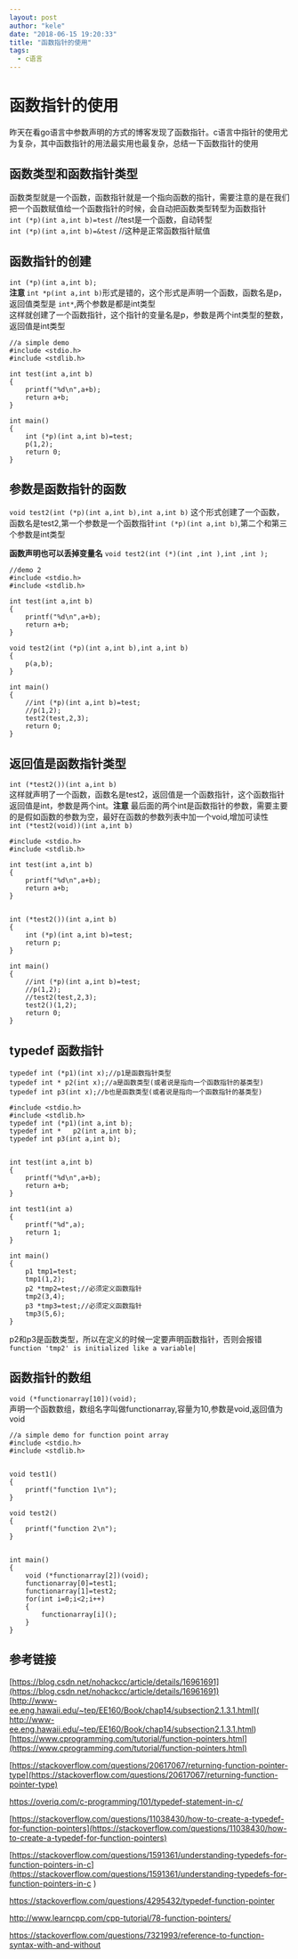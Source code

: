 ```yaml
---
layout: post
author: "kele"
date: "2018-06-15 19:20:33"
title: "函数指针的使用"
tags:
  - c语言
---
```

# 函数指针的使用
昨天在看go语言中参数声明的方式的博客发现了函数指针。c语言中指针的使用尤为复杂，其中函数指针的用法最实用也最复杂，总结一下函数指针的使用   


## 函数类型和函数指针类型
函数类型就是一个函数，函数指针就是一个指向函数的指针，需要注意的是在我们把一个函数赋值给一个函数指针的时候，会自动把函数类型转型为函数指针   
`int (*p)(int a,int b)=test` //test是一个函数，自动转型   
`int (*p)(int a,int b)=&test` //这种是正常函数指针赋值   

## 函数指针的创建  
`int (*p)(int a,int b);`  
<b>注意 </b> `int *p(int a,int b)`形式是错的，这个形式是声明一个函数，函数名是p，返回值类型是 `int*`,两个参数是都是int类型   
这样就创建了一个函数指针，这个指针的变量名是p，参数是两个int类型的整数，返回值是int类型

```
//a simple demo
#include <stdio.h>
#include <stdlib.h>

int test(int a,int b)
{
    printf("%d\n",a+b);
    return a+b;
}

int main()
{
    int (*p)(int a,int b)=test;
    p(1,2);
    return 0;
}
```

## 参数是函数指针的函数

`void test2(int (*p)(int a,int b),int a,int b)`
这个形式创建了一个函数，函数名是test2,第一个参数是一个函数指针`int (*p)(int a,int b)`,第二个和第三个参数是int类型  

**函数声明也可以丢掉变量名** `void test2(int (*)(int ,int ),int ,int );`  

```
//demo 2
#include <stdio.h>
#include <stdlib.h>

int test(int a,int b)
{
    printf("%d\n",a+b);
    return a+b;
}

void test2(int (*p)(int a,int b),int a,int b)
{
    p(a,b);
}

int main()
{
    //int (*p)(int a,int b)=test;
    //p(1,2);
    test2(test,2,3);
    return 0;
}
```

## 返回值是函数指针类型
`int (*test2())(int a,int b)`   
这样就声明了一个函数，函数名是test2，返回值是一个函数指针，这个函数指针返回值是int，参数是两个int。**注意** 最后面的两个int是函数指针的参数，需要主要的是假如函数的参数为空，最好在函数的参数列表中加一个void,增加可读性   
`int (*test2(void))(int a,int b)`   

```
#include <stdio.h>
#include <stdlib.h>

int test(int a,int b)
{
    printf("%d\n",a+b);
    return a+b;
}


int (*test2())(int a,int b)
{
    int (*p)(int a,int b)=test;
    return p;
}

int main()
{
    //int (*p)(int a,int b)=test;
    //p(1,2);
    //test2(test,2,3);
    test2()(1,2);
    return 0;
}
```

## typedef 函数指针  
```
typedef int (*p1)(int x);//p1是函数指针类型 
typedef int * p2(int x);//a是函数类型(或者说是指向一个函数指针的基类型)
typedef int p3(int x);//b也是函数类型(或者说是指向一个函数指针的基类型)
```

```
#include <stdio.h>
#include <stdlib.h>
typedef int (*p1)(int a,int b);
typedef int *   p2(int a,int b);
typedef int p3(int a,int b);


int test(int a,int b)
{
    printf("%d\n",a+b);
    return a+b;
}

int test1(int a)
{
    printf("%d",a);
    return 1;
}

int main()
{
    p1 tmp1=test;
    tmp1(1,2);
    p2 *tmp2=test;//必须定义函数指针
    tmp2(3,4);
    p3 *tmp3=test;//必须定义函数指针
    tmp3(5,6);
}
```
p2和p3是函数类型，所以在定义的时候一定要声明函数指针，否则会报错`function 'tmp2' is initialized like a variable|`

## 函数指针的数组
`void (*functionarray[10])(void);`    
声明一个函数数组，数组名字叫做functionarray,容量为10,参数是void,返回值为void    

```
//a simple demo for function point array
#include <stdio.h>
#include <stdlib.h>


void test1()
{
    printf("function 1\n");
}

void test2()
{
    printf("function 2\n");
}


int main()
{
    void (*functionarray[2])(void);
    functionarray[0]=test1;
    functionarray[1]=test2;
    for(int i=0;i<2;i++)
    {
        functionarray[i]();
    }
}
```

## 参考链接
[https://blog.csdn.net/nohackcc/article/details/16961691](https://blog.csdn.net/nohackcc/article/details/16961691)    
[http://www-ee.eng.hawaii.edu/~tep/EE160/Book/chap14/subsection2.1.3.1.html](
http://www-ee.eng.hawaii.edu/~tep/EE160/Book/chap14/subsection2.1.3.1.html)  
[https://www.cprogramming.com/tutorial/function-pointers.html](https://www.cprogramming.com/tutorial/function-pointers.html)  


[https://stackoverflow.com/questions/20617067/returning-function-pointer-type](https://stackoverflow.com/questions/20617067/returning-function-pointer-type)   

[https://overiq.com/c-programming/101/typedef-statement-in-c/ ](https://overiq.com/c-programming/101/typedef-statement-in-c/ )


[https://stackoverflow.com/questions/11038430/how-to-create-a-typedef-for-function-pointers](https://stackoverflow.com/questions/11038430/how-to-create-a-typedef-for-function-pointers)  


[https://stackoverflow.com/questions/1591361/understanding-typedefs-for-function-pointers-in-c](https://stackoverflow.com/questions/1591361/understanding-typedefs-for-function-pointers-in-c )


[https://stackoverflow.com/questions/4295432/typedef-function-pointer  ](https://stackoverflow.com/questions/4295432/typedef-function-pointer )


[http://www.learncpp.com/cpp-tutorial/78-function-pointers/  ](http://www.learncpp.com/cpp-tutorial/78-function-pointers/  )

[https://stackoverflow.com/questions/7321993/reference-to-function-syntax-with-and-without  ](https://stackoverflow.com/questions/7321993/reference-to-function-syntax-with-and-without)  